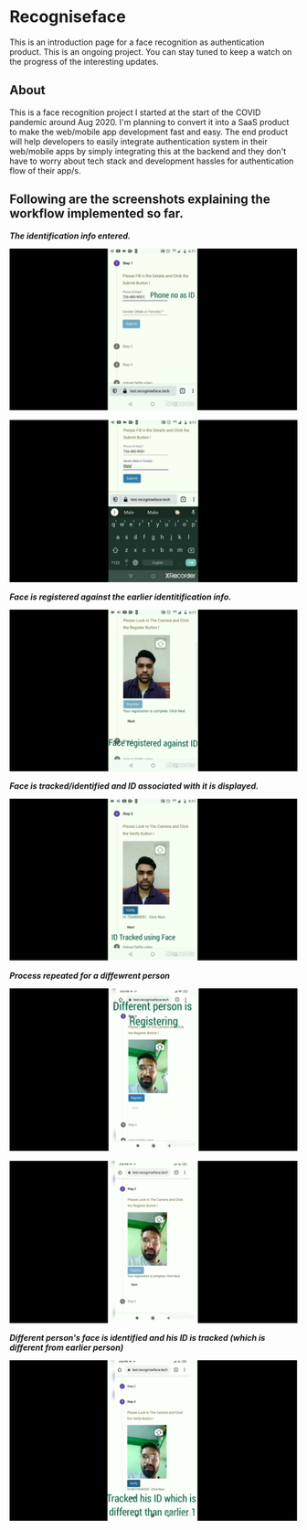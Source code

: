 # Recogniseface 

This is an introduction page for a face recognition as authentication product.
This is an ongoing project.
You can stay tuned to keep a watch on the progress of the interesting updates.

## About

This is a face recognition project I started at the start of the COVID pandemic around Aug 2020.
I'm planning to convert it into a SaaS product to make the web/mobile app development fast and easy.
The end product will help developers to easily integrate authentication system in their web/mobile apps 
by simply integrating this at the backend and they don't have to worry about tech stack and development hassles
for authentication flow of their app/s.


## Following are the screenshots explaining the workflow implemented so far.


**_The identification info entered._**

![Image](/1a.png)

![Image](/1.png)



**_Face is registered against the earlier identitification info._**

![Image](/2a.png)



**_Face is tracked/identified and ID associated with it is displayed._**

![Image](/2.png)



**_Process repeated for a diffewrent person_**

![Image](/3a.png)

![Image](/3.png)



**_Different person's face is identified and his ID is tracked (which is different from earlier person)_**

![Image](/4.png)
